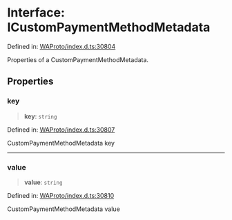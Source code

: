 # Interface: ICustomPaymentMethodMetadata

Defined in: [WAProto/index.d.ts:30804](https://github.com/Riders004/Tv/blob/3d6aaf6f3efb499dc9d0ca82bb24083bb45a8478/WAProto/index.d.ts#L30804)

Properties of a CustomPaymentMethodMetadata.

## Properties

### key

> **key**: `string`

Defined in: [WAProto/index.d.ts:30807](https://github.com/Riders004/Tv/blob/3d6aaf6f3efb499dc9d0ca82bb24083bb45a8478/WAProto/index.d.ts#L30807)

CustomPaymentMethodMetadata key

***

### value

> **value**: `string`

Defined in: [WAProto/index.d.ts:30810](https://github.com/Riders004/Tv/blob/3d6aaf6f3efb499dc9d0ca82bb24083bb45a8478/WAProto/index.d.ts#L30810)

CustomPaymentMethodMetadata value
